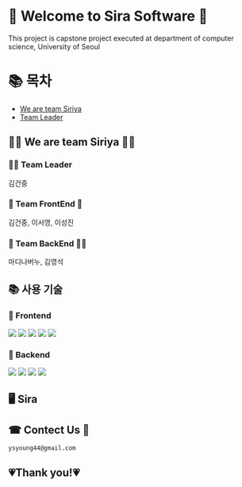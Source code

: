# 👋 Welcome to Sira Software 👋

This project is capstone project executed at department of computer science, University of Seoul

# 📚 목차
* [We are team Siriya](##-We-are-team-Siriya)
* [Team Leader](##-Team-Leader)

## 🤷‍♀️ We are team Siriya 🤷‍♂️

### 🏋🏽 Team Leader
김건중

### 🧌 Team FrontEnd 🧌
김건중, 이서영, 이성진

### 🦹 Team BackEnd 🦹‍♀️
마디나버누, 김영석

## 📚 사용 기술

### 🥕 Frontend
<div>
    <img src="https://img.shields.io/badge/react-61DAFB?style=for-the-badge&logo=react&logoColor=black">
    <img src="https://img.shields.io/badge/styledcomponents-DB7093?style=for-the-badge&logo=styledcomponents&logoColor=white">
    <img src="https://img.shields.io/badge/redux-764ABC?style=for-the-badge&logo=redux&logoColor=white">
    <img src="https://img.shields.io/badge/reduxsaga-999999?style=for-the-badge&logo=reduxsaga&logoColor=white">
    <img src="https://img.shields.io/badge/javascript-F7DF1E?style=for-the-badge&logo=javascript&logoColor=black">
</div>

### 📌 Backend
<div>
    <img src="https://img.shields.io/badge/django-092E20?style=for-the-badge&logo=django&logoColor=white">
    <img src="https://img.shields.io/badge/mysql-4479A1?style=for-the-badge&logo=mysql&logoColor=white">
    <img src="https://img.shields.io/badge/amazonaws-232F3E?style=for-the-badge&logo=amazonaws&logoColor=white">
    <img src="https://img.shields.io/badge/python-3776AB?style=for-the-badge&logo=python&logoColor=white">
</div>

## 🖥️ Sira


## ☎ Contect Us 📧
    ysyoung44@gmail.com


## 💗Thank you!💗
